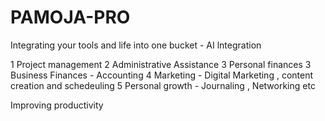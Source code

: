 # PAMOJA-PRO

Integrating your tools and life into one bucket - AI lntegration

1 Project management
2 Administrative Assistance
3 Personal finances
3 Business Finances - Accounting 
4 Marketing - Digital Marketing , content creation and schedeuling
5 Personal growth - Journaling , Networking etc

Improving productivity

